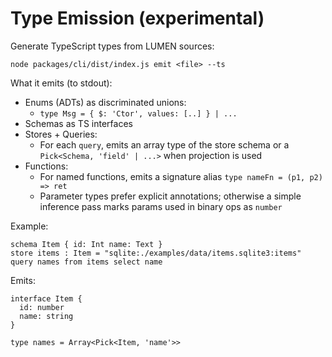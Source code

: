 # Type Emission (experimental)

Generate TypeScript types from LUMEN sources:

```
node packages/cli/dist/index.js emit <file> --ts
```

What it emits (to stdout):
- Enums (ADTs) as discriminated unions:
  - `type Msg = { $: 'Ctor', values: [..] } | ...`
- Schemas as TS interfaces
- Stores + Queries:
  - For each `query`, emits an array type of the store schema or a `Pick<Schema, 'field' | ...>` when projection is used
- Functions:
  - For named functions, emits a signature alias `type nameFn = (p1, p2) => ret`
  - Parameter types prefer explicit annotations; otherwise a simple inference pass marks params used in binary ops as `number`

Example:
```
schema Item { id: Int name: Text }
store items : Item = "sqlite:./examples/data/items.sqlite3:items"
query names from items select name
```
Emits:
```
interface Item {
  id: number
  name: string
}

type names = Array<Pick<Item, 'name'>>
```